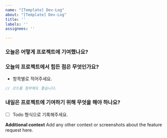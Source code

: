 ```yaml
---
name: "[Template] Dev-Log"
about: "[Template] Dev-Log"
title: ''
labels: ''
assignees: ''

---
```


### 오늘은 어떻게 프로젝트에 기여했나요?
 
 ### 오늘의 프로젝트에서 힘든 점은 무엇인가요?
 * 항목별로 적어주세요.
 
 ```js
 // 코드를 첨부해도 좋습니다.
 ```
 
 ### 내일은 프로젝트에 기여하기 위해 무엇을 해야 하나요?
 * [ ]  Todo 형식으로 기록해주세요.



**Additional context**
Add any other context or screenshots about the feature request here.
